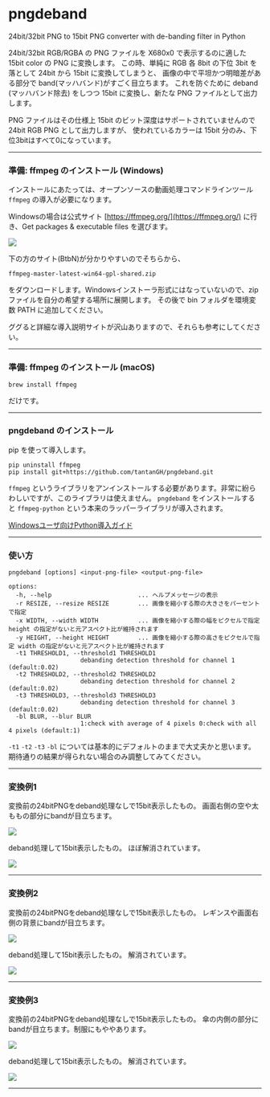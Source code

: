 # pngdeband
24bit/32bit PNG to 15bit PNG converter with de-banding filter in Python

24bit/32bit RGB/RGBA の PNG ファイルを X680x0 で表示するのに適した 15bit color の PNG に変換します。
この時、単純に RGB 各 8bit の下位 3bit を落として 24bit から 15bit に変換してしまうと、
画像の中で平坦かつ明暗差がある部分で band(マッハバンド)がすごく目立ちます。
これを防ぐために deband (マッハバンド除去) をしつつ 15bit に変換し、新たな PNG ファイルとして出力します。

PNG ファイルはその仕様上 15bit のビット深度はサポートされていませんので 24bit RGB PNG として出力しますが、
使われているカラーは 15bit 分のみ、下位3bitはすべて0になっています。

---

### 準備: ffmpeg のインストール (Windows)

インストールにあたっては、オープンソースの動画処理コマンドラインツール `ffmpeg` の導入が必要になります。

Windowsの場合は公式サイト [https://ffmpeg.org/](https://ffmpeg.org/) に行き、Get packages & executable files を選びます。

![](images/ffmpeg1.png)

下の方のサイト(BtbN)が分かりやすいのでそちらから、

    ffmpeg-master-latest-win64-gpl-shared.zip

をダウンロードします。Windowsインストーラ形式にはなっていないので、zipファイルを自分の希望する場所に展開します。
その後で bin フォルダを環境変数 PATH に追加してください。

ググると詳細な導入説明サイトが沢山ありますので、それらも参考にしてください。

---

### 準備: ffmpeg のインストール (macOS)

    brew install ffmpeg

だけです。

---

### pngdeband のインストール

pip を使って導入します。

    pip uninstall ffmpeg
    pip install git+https://github.com/tantanGH/pngdeband.git

`ffmpeg` というライブラリをアンインストールする必要があります。非常に紛らわしいですが、このライブラリは使えません。
`pngdeband` をインストールすると `ffmpeg-python` という本来のラッパーライブラリが導入されます。

[Windowsユーザ向けPython導入ガイド](https://github.com/tantanGH/distribution/blob/main/windows_python_for_x68k.md)

---

### 使い方

    pngdeband [options] <input-png-file> <output-png-file>

    options:
      -h, --help                        ... ヘルプメッセージの表示
      -r RESIZE, --resize RESIZE        ... 画像を縮小する際の大きさをパーセントで指定
      -x WIDTH, --width WIDTH           ... 画像を縮小する際の幅をピクセルで指定 height の指定がないと元アスペクト比が維持されます
      -y HEIGHT, --height HEIGHT        ... 画像を縮小する際の高さをピクセルで指定 width の指定がないと元アスペクト比が維持されます
      -t1 THRESHOLD1, --threshold1 THRESHOLD1
                        debanding detection threshold for channel 1 (default:0.02)
      -t2 THRESHOLD2, --threshold2 THRESHOLD2
                        debanding detection threshold for channel 2 (default:0.02)
      -t3 THRESHOLD3, --threshold3 THRESHOLD3
                        debanding detection threshold for channel 3 (default:0.02)
      -bl BLUR, --blur BLUR
                        1:check with average of 4 pixels 0:check with all 4 pixels (default:1)

`-t1` `-t2` `-t3` `-bl` については基本的にデフォルトのままで大丈夫かと思います。
期待通りの結果が得られない場合のみ調整してみてください。

---

### 変換例1

変換前の24bitPNGをdeband処理なしで15bit表示したもの。
画面右側の空や太ももの部分にbandが目立ちます。

![](images/sample1.png)

deband処理して15bit表示したもの。
ほぼ解消されています。

![](images/sample1d.png)

---

### 変換例2

変換前の24bitPNGをdeband処理なしで15bit表示したもの。
レギンスや画面右側の背景にbandが目立ちます。

![](images/sample2.png)

deband処理して15bit表示したもの。
解消されています。

![](images/sample2d.png)

---

### 変換例3

変換前の24bitPNGをdeband処理なしで15bit表示したもの。
傘の内側の部分にbandが目立ちます。制服にもややあります。

![](images/sample3.png)

deband処理して15bit表示したもの。
解消されています。

![](images/sample3d.png)

---
